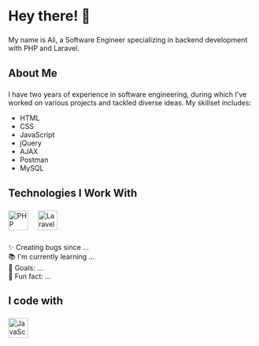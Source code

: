 <h1 align="left">Hey there! 👋</h1>

###

<p align="left">My name is Ali, a Software Engineer specializing in backend development with PHP and Laravel.</p>

###

<h2 align="left">About Me</h2>

###

<p align="left">I have two years of experience in software engineering, during which I've worked on various projects and tackled diverse ideas. My skillset includes:</p>
<ul align="left">
  <li>HTML</li>
  <li>CSS</li>
  <li>JavaScript</li>
  <li>jQuery</li>
  <li>AJAX</li>
  <li>Postman</li>
  <li>MySQL</li>
</ul>

###

<h2 align="left">Technologies I Work With</h2>

###

<div align="left">
  <img src="https://cdn.jsdelivr.net/gh/devicons/devicon/icons/php/php-original.svg" height="40" alt="PHP logo" />
  <img width="12" />
  <img src="https://cdn.jsdelivr.net/gh/devicons/devicon/icons/laravel/laravel-plain.svg" height="40" alt="Laravel logo" />
</div>

###

<p align="left">✨ Creating bugs since ...<br>📚 I'm currently learning ...<br>🎯 Goals: ...<br>🎲 Fun fact: ...</p>

###

<h2 align="left">I code with</h2>

###

<div align="left">
  <img src="https://cdn.jsdelivr.net/gh/devicons/devicon/icons/javascript/javascript-original.svg" height="40" alt="JavaScript logo" />
  <img width="12" />
  <!-- Add any additional icons here -->
</div>
